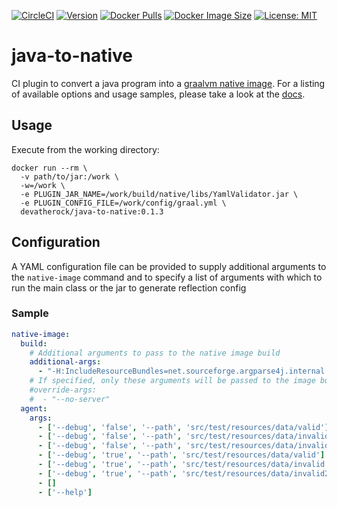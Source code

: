 [![CircleCI](https://circleci.com/gh/devatherock/java-to-native.svg?style=svg)](https://circleci.com/gh/devatherock/java-to-native)
[![Version](https://img.shields.io/docker/v/devatherock/java-to-native?sort=date)](https://hub.docker.com/r/devatherock/java-to-native/)
[![Docker Pulls](https://img.shields.io/docker/pulls/devatherock/java-to-native.svg)](https://hub.docker.com/r/devatherock/java-to-native/)
[![Docker Image Size](https://img.shields.io/docker/image-size/devatherock/java-to-native.svg?sort=date)](https://hub.docker.com/r/devatherock/java-to-native/)
[![License: MIT](https://img.shields.io/badge/License-MIT-yellow.svg)](https://opensource.org/licenses/MIT)
# java-to-native
CI plugin to convert a java program into a [graalvm native image](https://www.graalvm.org/docs/reference-manual/native-image/). 
For a listing of available options and usage samples, please take a look at the [docs](DOCS.md).

## Usage

Execute from the working directory:

```
docker run --rm \
  -v path/to/jar:/work \
  -w=/work \
  -e PLUGIN_JAR_NAME=/work/build/native/libs/YamlValidator.jar \
  -e PLUGIN_CONFIG_FILE=/work/config/graal.yml \
  devatherock/java-to-native:0.1.3
```

## Configuration
A YAML configuration file can be provided to supply additional arguments to the `native-image` command and to specify 
a list of arguments with which to run the main class or the jar to generate reflection config

### Sample
```yaml
native-image:
  build:
    # Additional arguments to pass to the native image build
    additional-args:
      - "-H:IncludeResourceBundles=net.sourceforge.argparse4j.internal.ArgumentParserImpl"
    # If specified, only these arguments will be passed to the image build
    #override-args:
    #  - "--no-server"
  agent:
    args:
      - ['--debug', 'false', '--path', 'src/test/resources/data/valid']
      - ['--debug', 'false', '--path', 'src/test/resources/data/invalid']
      - ['--debug', 'false', '--path', 'src/test/resources/data/invalid2']
      - ['--debug', 'true', '--path', 'src/test/resources/data/valid']
      - ['--debug', 'true', '--path', 'src/test/resources/data/invalid']
      - ['--debug', 'true', '--path', 'src/test/resources/data/invalid2']
      - []
      - ['--help']
```
